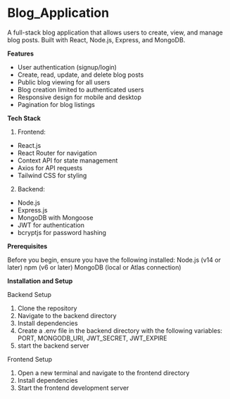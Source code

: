 # Blog_Application
A full-stack blog application that allows users to create, view, and manage blog posts. Built with React, Node.js, Express, and MongoDB.

**Features**
- User authentication (signup/login)
- Create, read, update, and delete blog posts
- Public blog viewing for all users
- Blog creation limited to authenticated users
- Responsive design for mobile and desktop
- Pagination for blog listings

**Tech Stack**

1. Frontend:
- React.js
- React Router for navigation
- Context API for state management
- Axios for API requests
- Tailwind CSS for styling
2. Backend:
- Node.js
- Express.js
- MongoDB with Mongoose
- JWT for authentication
- bcryptjs for password hashing

**Prerequisites**

Before you begin, ensure you have the following installed:
Node.js (v14 or later)
npm (v6 or later)
MongoDB (local or Atlas connection)

**Installation and Setup**

Backend Setup
1. Clone the repository
2. Navigate to the backend directory
3. Install dependencies
4. Create a .env file in the backend directory with the following variables:
   PORT, MONGODB_URI, JWT_SECRET, JWT_EXPIRE
5. start the backend server
   
Frontend Setup
1. Open a new terminal and navigate to the frontend directory
2. Install dependencies
3. Start the frontend development server

